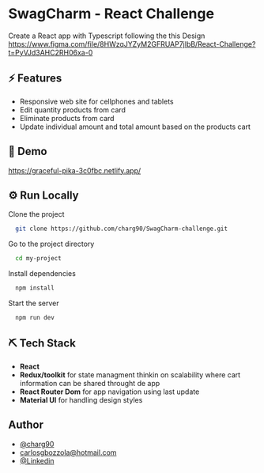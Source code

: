 # SwagCharm - React Challenge

Create a React app with Typescript following the  this Design
https://www.figma.com/file/8HWzqJYZyM2GFRUAP7jlbB/React-Challenge?t=PyVJd3AHC2RH06xa-0


## ⚡️ Features

- Responsive web site for cellphones and tablets
- Edit quantity products from card
- Eliminate products from card
- Update individual amount and total amount based on the products cart


## 🚀 Demo

https://graceful-pika-3c0fbc.netlify.app/


## ⚙️ Run Locally

Clone the project

```bash
  git clone https://github.com/charg90/SwagCharm-challenge.git
```

Go to the project directory

```bash
  cd my-project
```

Install dependencies

```bash
  npm install
```

Start the server

```bash
  npm run dev
```


## ⛏ Tech Stack

 - **React** 
 - **Redux/toolkit** for state managment thinkin on scalability where cart information can be shared throught de app 
 - **React Router Dom** for app navigation using last update 
- **Material UI** for handling design styles 




## Author

- [@charg90](https://github.com/charg90)
- carlosgbozzola@hotmail.com
- [@Linkedin](https://www.linkedin.com/in/carlos-bozzola/)

